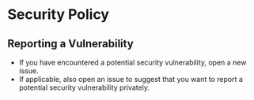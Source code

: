 # Security Policy

## Reporting a Vulnerability

* If you have encountered a potential security vulnerability, open a new issue.
* If applicable, also open an issue to suggest that you want to report a potential security vulnerability privately.
